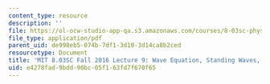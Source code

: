 ```yaml
---
content_type: resource
description: ''
file: https://ol-ocw-studio-app-qa.s3.amazonaws.com/courses/8-03sc-physics-iii-vibrations-and-waves-fall-2016/e4278fad9bdd90bc05f163fd7f670f65_MIT8_03SCF16_Lec9.pdf
file_type: application/pdf
parent_uid: de998eb5-074b-7df1-3d10-3d14ca8b2ced
resourcetype: Document
title: 'MIT 8.03SC Fall 2016 Lecture 9: Wave Equation, Standing Waves, Fourier Series'
uid: e4278fad-9bdd-90bc-05f1-63fd7f670f65
---
```

